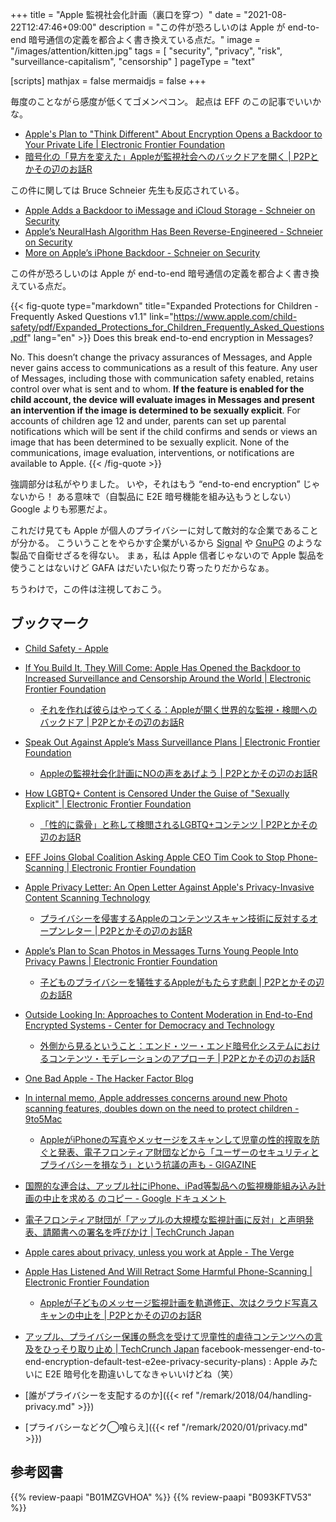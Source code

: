 +++
title = "Apple 監視社会化計画（裏口を穿つ）"
date =  "2021-08-22T12:47:46+09:00"
description = "この件が恐ろしいのは Apple が end-to-end 暗号通信の定義を都合よく書き換えている点だ。"
image = "/images/attention/kitten.jpg"
tags = [ "security", "privacy", "risk", "surveillance-capitalism", "censorship" ]
pageType = "text"

[scripts]
  mathjax = false
  mermaidjs = false
+++

毎度のことながら感度が低くてゴメンペコン。
起点は EFF のこの記事でいいかな。

- [Apple's Plan to "Think Different" About Encryption Opens a Backdoor to Your Private Life | Electronic Frontier Foundation](https://www.eff.org/deeplinks/2021/08/apples-plan-think-different-about-encryption-opens-backdoor-your-private-life)
- [暗号化の「見方を変えた」Appleが監視社会へのバックドアを開く | P2Pとかその辺のお話R](https://p2ptk.org/privacy/3329)

この件に関しては Bruce Schneier 先生も反応されている。

- [Apple Adds a Backdoor to iMessage and iCloud Storage - Schneier on Security](https://www.schneier.com/blog/archives/2021/08/apple-adds-a-backdoor-to-imesssage-and-icloud-storage.html)
- [Apple’s NeuralHash Algorithm Has Been Reverse-Engineered - Schneier on Security](https://www.schneier.com/blog/archives/2021/08/apples-neuralhash-algorithm-has-been-reverse-engineered.html)
- [More on Apple’s iPhone Backdoor - Schneier on Security](https://www.schneier.com/blog/archives/2021/08/more-on-apples-iphone-backdoor.html)

この件が恐ろしいのは Apple が end-to-end 暗号通信の定義を都合よく書き換えている点だ。

{{< fig-quote type="markdown" title="Expanded Protections for Children - Frequently Asked Questions v1.1" link="https://www.apple.com/child-safety/pdf/Expanded_Protections_for_Children_Frequently_Asked_Questions.pdf" lang="en" >}}
Does this break end-to-end encryption in Messages? 

No. This doesn’t change the privacy assurances of Messages, and Apple never gains access to communications as a result of this feature. Any user of Messages, including those with communication safety enabled, retains control over what is sent and to whom. **If the feature is enabled for the child account, the device will evaluate images in Messages and present an intervention if the image is determined to be sexually explicit**. For accounts of children age 12 and under, parents can set up parental notifications which will be sent if the child confirms and sends or views an image that has been determined to be sexually explicit. None of the communications, image evaluation, interventions, or notifications are available to Apple.
{{< /fig-quote >}}

強調部分は私がやりました。
いや，それはもう “end-to-end encryption” じゃないから！ ある意味で（自製品に E2E 暗号機能を組み込もうとしない） Google よりも邪悪だよ。

これだけ見ても Apple が個人のプライバシーに対して敵対的な企業であることが分かる。
こういうことをやらかす企業がいるから [Signal](https://signal.org/) や [GnuPG](https://gnupg.org/ "The GNU Privacy Guard") のような製品で自衛せざるを得ない。
まぁ，私は Apple 信者じゃないので Apple 製品を使うことはないけど GAFA はだいたい似たり寄ったりだからなぁ。

ちうわけで，この件は注視しておこう。

## ブックマーク

- [Child Safety - Apple](https://www.apple.com/child-safety/)

- [If You Build It, They Will Come: Apple Has Opened the Backdoor to Increased Surveillance and Censorship Around the World | Electronic Frontier Foundation](https://www.eff.org/deeplinks/2021/08/if-you-build-it-they-will-come-apple-has-opened-backdoor-increased-surveillance)
  - [それを作れば彼らはやってくる：Appleが開く世界的な監視・検閲へのバックドア | P2Pとかその辺のお話R](https://p2ptk.org/privacy/3334)
- [Speak Out Against Apple’s Mass Surveillance Plans | Electronic Frontier Foundation](https://www.eff.org/deeplinks/2021/08/speak-out-against-apples-mass-surveillance-plans)
  - [Appleの監視社会化計画にNOの声をあげよう | P2Pとかその辺のお話R](https://p2ptk.org/privacy/3340)
- [How LGBTQ+ Content is Censored Under the Guise of "Sexually Explicit" | Electronic Frontier Foundation](https://www.eff.org/deeplinks/2021/08/how-lgbtq-content-censored-under-guise-sexually-explicit)
  - [「性的に露骨」と称して検閲されるLGBTQ+コンテンツ | P2Pとかその辺のお話R](https://p2ptk.org/privacy/3336)
- [EFF Joins Global Coalition Asking Apple CEO Tim Cook to Stop Phone-Scanning | Electronic Frontier Foundation](https://www.eff.org/deeplinks/2021/08/eff-joins-global-coalition-asking-apple-ceo-tim-cook-stop-phone-scanning)
- [Apple Privacy Letter: An Open Letter Against Apple's Privacy-Invasive Content Scanning Technology](https://appleprivacyletter.com)
  - [プライバシーを侵害するAppleのコンテンツスキャン技術に反対するオープンレター | P2Pとかその辺のお話R](https://p2ptk.org/privacy/3349)
- [Apple’s Plan to Scan Photos in Messages Turns Young People Into Privacy Pawns | Electronic Frontier Foundation](https://www.eff.org/deeplinks/2021/08/apples-plan-scan-photos-messages-turns-young-people-privacy-pawns)
  - [子どものプライバシーを犠牲するAppleがもたらす悲劇 | P2Pとかその辺のお話R](https://p2ptk.org/privacy/3352)
- [Outside Looking In: Approaches to Content Moderation in End-to-End Encrypted Systems - Center for Democracy and Technology](https://cdt.org/insights/outside-looking-in-approaches-to-content-moderation-in-end-to-end-encrypted-systems/)
  - [外側から見るということ：エンド・ツー・エンド暗号化システムにおけるコンテンツ・モデレーションのアプローチ | P2Pとかその辺のお話R](https://p2ptk.org/privacy/3354)
- [One Bad Apple - The Hacker Factor Blog](https://www.hackerfactor.com/blog/index.php?/archives/929-One-Bad-Apple.html)
- [In internal memo, Apple addresses concerns around new Photo scanning features, doubles down on the need to protect children - 9to5Mac](https://9to5mac.com/2021/08/06/apple-internal-memo-icloud-photo-scanning-concerns/)
  - [AppleがiPhoneの写真やメッセージをスキャンして児童の性的搾取を防ぐと発表、電子フロンティア財団などから「ユーザーのセキュリティとプライバシーを損なう」という抗議の声も - GIGAZINE](https://gigazine.net/news/20210806-apple-csam-icloud-photo-scan/)
- [国際的な連合は、アップル社にiPhone、iPad等製品への監視機能組み込み計画の中止を求める のコピー - Google ドキュメント](https://docs.google.com/document/d/1aBooqLlOuzIeKw5qCJgnAHrCli91c6x8SKCXjjiNsyY/edit)
- [電子フロンティア財団が「アップルの大規模な監視計画に反対」と声明発表、請願書への署名を呼びかけ  |  TechCrunch Japan](https://jp.techcrunch.com/2021/08/24/speak-out-against-apple-surveillance/)
- [Apple cares about privacy, unless you work at Apple - The Verge](https://www.theverge.com/22648265/apple-employee-privacy-icloud-id)
- [Apple Has Listened And Will Retract Some Harmful Phone-Scanning | Electronic Frontier Foundation](https://www.eff.org/deeplinks/2021/11/apple-has-listened-and-will-retract-some-harmful-phone-scanning)
  - [Appleが子どものメッセージ監視計画を軌道修正、次はクラウド写真スキャンの中止を | P2Pとかその辺のお話R](https://p2ptk.org/privacy/3456)
- [アップル、プライバシー保護の懸念を受けて児童性的虐待コンテンツへの言及をひっそり取り止め  |  TechCrunch Japan](https://techcrunch.com/2021/12/15/apple-removes-csam-detection-website/)
facebook-messenger-end-to-end-encryption-default-test-e2ee-privacy-security-plans) : Apple みたいに E2E 暗号化を勘違いしてなきゃいいけどね（笑）

- [誰がプライバシーを支配するのか]({{< ref "/remark/2018/04/handling-privacy.md" >}})
- [プライバシーなどク◯喰らえ]({{< ref "/remark/2020/01/privacy.md" >}})

## 参考図書

{{% review-paapi "B01MZGVHOA" %}} <!-- 超監視社会 -->
{{% review-paapi "B093KFTV53" %}} <!-- 監視資本主義 -->
